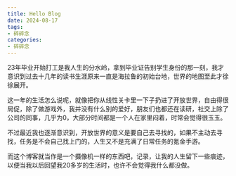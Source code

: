 ```yaml
---
title: Hello Blog
date: 2024-08-17 
tags: 
- 碎碎念
categories: 
- 碎碎念
---
```


23年毕业开始打工是我人生的分水岭，拿到毕业证告别学生身份的那一刻，我才意识到过去十几年的读书生涯原来一直是海拉鲁的初始台地，世界的地图至此才徐徐展开。

这一年的生活怎么说呢，就像把你从线性关卡里一下子扔进了开放世界，自由得很局促，除了做游戏外，我并没有什么别的爱好，朋友们也都还在读研，社交上除了公司的同事，几乎为0，大部分时间都是一个人在家里闷着，时常会觉得很玉玉。

不过最近我也逐渐意识到，开放世界的意义是要自己去寻找的，如果不主动去寻找，任务是不会自己找上门的，人生又不是充满了日常任务的氪金手游。

而这个博客就当作是一个摄像机一样的东西吧，记录，让我的人生留下一些痕迹，以便当我以后回望我20多岁的生活时，也许不会觉得我什么都没做。

